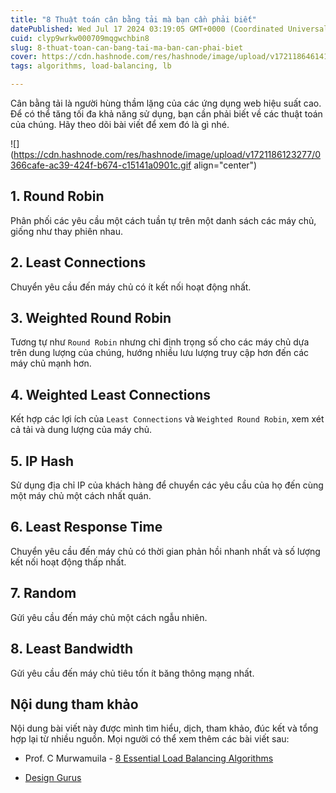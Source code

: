 ```yaml
---
title: "8 Thuật toán cân bằng tải mà bạn cần phải biết"
datePublished: Wed Jul 17 2024 03:19:05 GMT+0000 (Coordinated Universal Time)
cuid: clyp9wrkw000709mqgwchbin8
slug: 8-thuat-toan-can-bang-tai-ma-ban-can-phai-biet
cover: https://cdn.hashnode.com/res/hashnode/image/upload/v1721186461419/c372566b-b328-40ec-bf1b-a6448d5f5a36.gif
tags: algorithms, load-balancing, lb

---
```


Cân bằng tải là người hùng thầm lặng của các ứng dụng web hiệu suất cao. Để có thể tăng tối đa khả năng sử dụng, bạn cần phải biết về các thuật toán của chúng. Hãy theo dõi bài viết để xem đó là gì nhé.

![](https://cdn.hashnode.com/res/hashnode/image/upload/v1721186123277/0366cafe-ac39-424f-b674-c15141a0901c.gif align="center")

## 1\. Round Robin

Phân phối các yêu cầu một cách tuần tự trên một danh sách các máy chủ, giống như thay phiên nhau.

## 2\. Least Connections

Chuyển yêu cầu đến máy chủ có ít kết nối hoạt động nhất.

## 3\. Weighted Round Robin

Tương tự như `Round Robin` nhưng chỉ định trọng số cho các máy chủ dựa trên dung lượng của chúng, hướng nhiều lưu lượng truy cập hơn đến các máy chủ mạnh hơn.

## 4\. Weighted Least Connections

Kết hợp các lợi ích của `Least Connections` và `Weighted Round Robin`, xem xét cả tải và dung lượng của máy chủ.

## 5\. IP Hash

Sử dụng địa chỉ IP của khách hàng để chuyển các yêu cầu của họ đến cùng một máy chủ một cách nhất quán.

## 6\. Least Response Time

Chuyển yêu cầu đến máy chủ có thời gian phản hồi nhanh nhất và số lượng kết nối hoạt động thấp nhất.

## 7\. Random

Gửi yêu cầu đến máy chủ một cách ngẫu nhiên.

## 8\. Least Bandwidth

Gửi yêu cầu đến máy chủ tiêu tốn ít băng thông mạng nhất.

## Nội dung tham khảo

Nội dung bài viết này được mình tìm hiểu, dịch, tham khảo, đúc kết và tổng hợp lại từ nhiều nguồn. Mọi người có thể xem thêm các bài viết sau:

* Prof. C Murwamuila - [8 Essential Load Balancing Algorithms](https://www.linkedin.com/posts/activity-7217476622843559937-MZ3n)
    
* [Design Gurus](https://www.designgurus.io/)